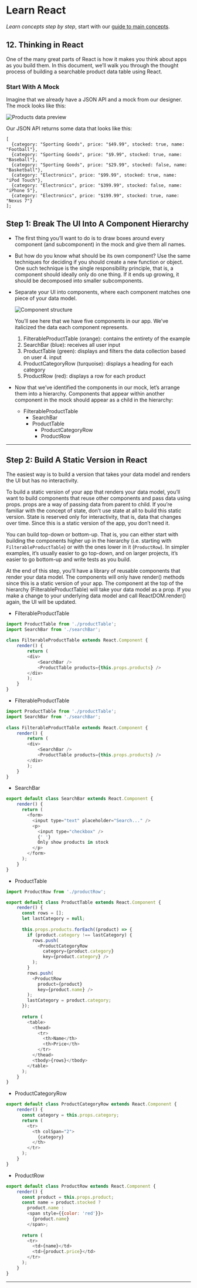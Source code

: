# Learn React


*Learn concepts step by step*, start with our [guide to main concepts](https://reactjs.org/docs/getting-started.html#learn-react).

## 12. Thinking in React


One of the many great parts of React is how it makes you think about apps as you build them. In this document, we’ll walk you through the thought process of building a searchable product data table using React.

### Start With A Mock

Imagine that we already have a JSON API and a mock from our designer. The mock looks like this:  

![Products data preview](https://reactjs.org/static/1071fbcc9eed01fddc115b41e193ec11/d4770/thinking-in-react-mock.png "Mock data")

Our JSON API returns some data that looks like this:
```
[
  {category: "Sporting Goods", price: "$49.99", stocked: true, name: "Football"},
  {category: "Sporting Goods", price: "$9.99", stocked: true, name: "Baseball"},
  {category: "Sporting Goods", price: "$29.99", stocked: false, name: "Basketball"},
  {category: "Electronics", price: "$99.99", stocked: true, name: "iPod Touch"},
  {category: "Electronics", price: "$399.99", stocked: false, name: "iPhone 5"},
  {category: "Electronics", price: "$199.99", stocked: true, name: "Nexus 7"}
];
```
## Step 1: Break The UI Into A Component Hierarchy


* The first thing you’ll want to do is to draw boxes around every component (and subcomponent) in the mock and give them all names.
  
* But how do you know what should be its own component? Use the same techniques for deciding if you should create a new function or object. One such technique is the single responsibility principle, that is, a component should ideally only do one thing. If it ends up growing, it should be decomposed into smaller subcomponents.

*  Separate your UI into components, where each component matches one piece of your data model.

   ![Component structure](https://reactjs.org/static/eb8bda25806a89ebdc838813bdfa3601/6b2ea/thinking-in-react-components.png "components classsification")

    You’ll see here that we have five components in our app. We’ve italicized the data each component represents.  
    1.  FilterableProductTable (orange): contains the entirety of the example  
    2.  SearchBar (blue): receives all user input  
    3.  ProductTable (green): displays and filters the data collection based on user 4. input  
    5.  ProductCategoryRow (turquoise): displays a heading for each category  
    6.  ProductRow (red): displays a row for each product  


* Now that we’ve identified the components in our mock, let’s arrange them into a hierarchy. Components that appear within another component in the mock should appear as a child in the hierarchy:
  * FilterableProductTable
    * SearchBar
    * ProductTable
      * ProductCategoryRow
      * ProductRow

---

## Step 2: Build A Static Version in React

The easiest way is to build a version that takes your data model and renders the UI but has no interactivity.

To build a static version of your app that renders your data model, you’ll want to build components that reuse other components and pass data using props. props are a way of passing data from parent to child. If you’re familiar with the concept of state, don’t use state at all to build this static version. State is reserved only for interactivity, that is, data that changes over time. Since this is a static version of the app, you don’t need it.

You can build top-down or bottom-up. That is, you can either start with building the components higher up in the hierarchy (i.e. starting with ```FilterableProductTable```) or with the ones lower in it (```ProductRow```). In simpler examples, it’s usually easier to go top-down, and on larger projects, it’s easier to go bottom-up and write tests as you build.

At the end of this step, you’ll have a library of reusable components that render your data model. The components will only have render() methods since this is a static version of your app. The component at the top of the hierarchy (FilterableProductTable) will take your data model as a prop. If you make a change to your underlying data model and call ReactDOM.render() again, the UI will be updated.

* FilterableProductTable
```javascript
import ProductTable from './productTable';
import SearchBar from './searchBar';    
  
class FilterableProductTable extends React.Component {
    render() {
        return (
        <div>
            <SearchBar />
            <ProductTable products={this.props.products} />
        </div>
        );
    }
}
```

* FilterableProductTable
```javascript
import ProductTable from './productTable';
import SearchBar from './searchBar';    
  
class FilterableProductTable extends React.Component {
    render() {
        return (
        <div>
            <SearchBar />
            <ProductTable products={this.props.products} />
        </div>
        );
    }
}
```

* SearchBar
```javascript
export default class SearchBar extends React.Component {
    render() {
      return (
        <form>
          <input type="text" placeholder="Search..." />
          <p>
            <input type="checkbox" />
            {' '}
            Only show products in stock
          </p>
        </form>
      );
    }
}
```

* ProductTable
```javascript
import ProductRow from './productRow';  

export default class ProductTable extends React.Component {
    render() {
      const rows = [];
      let lastCategory = null;
      
      this.props.products.forEach((product) => {
        if (product.category !== lastCategory) {
          rows.push(
            <ProductCategoryRow
              category={product.category}
              key={product.category} />
          );
        }
        rows.push(
          <ProductRow
            product={product}
            key={product.name} />
        );
        lastCategory = product.category;
      });
  
      return (
        <table>
          <thead>
            <tr>
              <th>Name</th>
              <th>Price</th>
            </tr>
          </thead>
          <tbody>{rows}</tbody>
        </table>
      );
    }
}
```

* ProductCategoryRow
```javascript
export default class ProductCategoryRow extends React.Component {
    render() {
      const category = this.props.category;
      return (
        <tr>
          <th colSpan="2">
            {category}
          </th>
        </tr>
      );
    }
}
```

* ProductRow
```javascript
export default class ProductRow extends React.Component {
    render() {
      const product = this.props.product;
      const name = product.stocked ?
        product.name :
        <span style={{color: 'red'}}>
          {product.name}
        </span>;
  
      return (
        <tr>
          <td>{name}</td>
          <td>{product.price}</td>
        </tr>
      );
    }
}
```



---